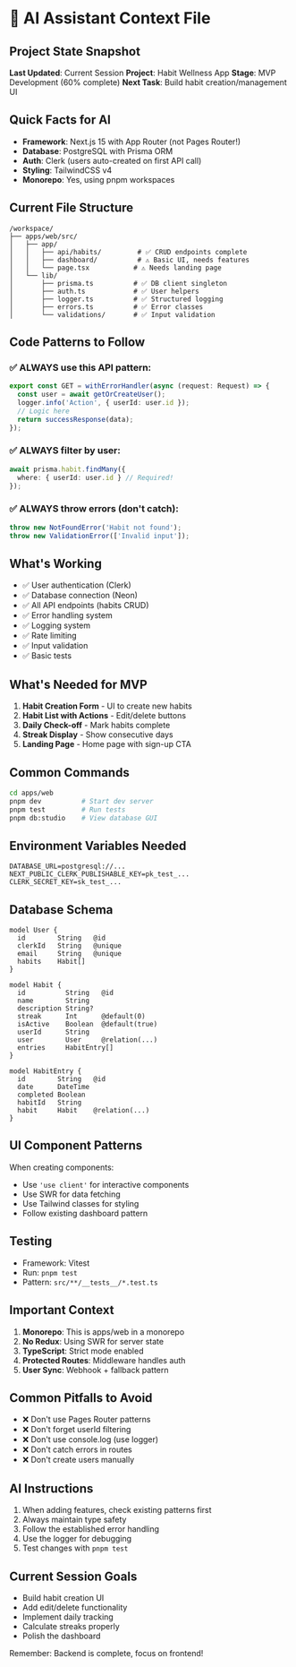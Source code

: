 # 🤖 AI Assistant Context File

## Project State Snapshot
**Last Updated**: Current Session
**Project**: Habit Wellness App
**Stage**: MVP Development (60% complete)
**Next Task**: Build habit creation/management UI

## Quick Facts for AI
- **Framework**: Next.js 15 with App Router (not Pages Router!)
- **Database**: PostgreSQL with Prisma ORM
- **Auth**: Clerk (users auto-created on first API call)
- **Styling**: TailwindCSS v4
- **Monorepo**: Yes, using pnpm workspaces

## Current File Structure
```
/workspace/
├── apps/web/src/
│   ├── app/
│   │   ├── api/habits/         # ✅ CRUD endpoints complete
│   │   ├── dashboard/          # ⚠️ Basic UI, needs features
│   │   └── page.tsx           # ⚠️ Needs landing page
│   └── lib/
│       ├── prisma.ts          # ✅ DB client singleton
│       ├── auth.ts            # ✅ User helpers
│       ├── logger.ts          # ✅ Structured logging
│       ├── errors.ts          # ✅ Error classes
│       └── validations/       # ✅ Input validation
```

## Code Patterns to Follow

### ✅ ALWAYS use this API pattern:
```typescript
export const GET = withErrorHandler(async (request: Request) => {
  const user = await getOrCreateUser();
  logger.info('Action', { userId: user.id });
  // Logic here
  return successResponse(data);
});
```

### ✅ ALWAYS filter by user:
```typescript
await prisma.habit.findMany({
  where: { userId: user.id } // Required!
});
```

### ✅ ALWAYS throw errors (don't catch):
```typescript
throw new NotFoundError('Habit not found');
throw new ValidationError(['Invalid input']);
```

## What's Working
- ✅ User authentication (Clerk)
- ✅ Database connection (Neon)
- ✅ All API endpoints (habits CRUD)
- ✅ Error handling system
- ✅ Logging system
- ✅ Rate limiting
- ✅ Input validation
- ✅ Basic tests

## What's Needed for MVP
1. **Habit Creation Form** - UI to create new habits
2. **Habit List with Actions** - Edit/delete buttons
3. **Daily Check-off** - Mark habits complete
4. **Streak Display** - Show consecutive days
5. **Landing Page** - Home page with sign-up CTA

## Common Commands
```bash
cd apps/web
pnpm dev          # Start dev server
pnpm test         # Run tests
pnpm db:studio    # View database GUI
```

## Environment Variables Needed
```env
DATABASE_URL=postgresql://...
NEXT_PUBLIC_CLERK_PUBLISHABLE_KEY=pk_test_...
CLERK_SECRET_KEY=sk_test_...
```

## Database Schema
```prisma
model User {
  id        String   @id
  clerkId   String   @unique
  email     String   @unique
  habits    Habit[]
}

model Habit {
  id          String   @id
  name        String
  description String?
  streak      Int      @default(0)
  isActive    Boolean  @default(true)
  userId      String
  user        User     @relation(...)
  entries     HabitEntry[]
}

model HabitEntry {
  id        String   @id
  date      DateTime
  completed Boolean
  habitId   String
  habit     Habit    @relation(...)
}
```

## UI Component Patterns
When creating components:
- Use `'use client'` for interactive components
- Use SWR for data fetching
- Use Tailwind classes for styling
- Follow existing dashboard pattern

## Testing
- Framework: Vitest
- Run: `pnpm test`
- Pattern: `src/**/__tests__/*.test.ts`

## Important Context
1. **Monorepo**: This is apps/web in a monorepo
2. **No Redux**: Using SWR for server state
3. **TypeScript**: Strict mode enabled
4. **Protected Routes**: Middleware handles auth
5. **User Sync**: Webhook + fallback pattern

## Common Pitfalls to Avoid
- ❌ Don't use Pages Router patterns
- ❌ Don't forget userId filtering
- ❌ Don't use console.log (use logger)
- ❌ Don't catch errors in routes
- ❌ Don't create users manually

## AI Instructions
1. When adding features, check existing patterns first
2. Always maintain type safety
3. Follow the established error handling
4. Use the logger for debugging
5. Test changes with `pnpm test`

## Current Session Goals
- Build habit creation UI
- Add edit/delete functionality
- Implement daily tracking
- Calculate streaks properly
- Polish the dashboard

Remember: Backend is complete, focus on frontend!